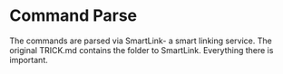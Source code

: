 # Command Parse
The commands are parsed via SmartLink- a smart linking service. The original TRICK.md contains the folder to SmartLink. Everything there is important.